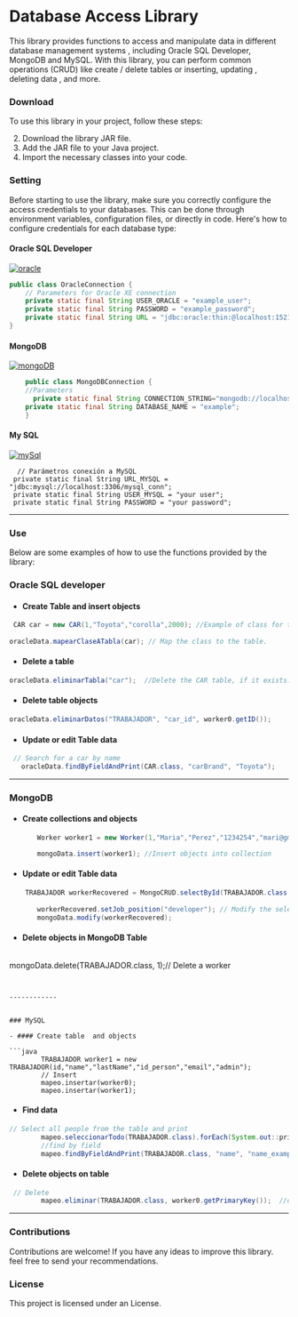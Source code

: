 # Database Access Library
This library provides functions to access and manipulate data in different database management systems , including Oracle SQL Developer, MongoDB and MySQL. With this library, you can perform common operations (CRUD) like create / delete tables or inserting, updating , deleting data , and more.

### Download

To use this library in your project, follow these steps:

2. Download the library JAR file.
3. Add the JAR file to your Java project.
4. Import the necessary classes into your code.

### Setting
Before starting to use the library, make sure you correctly configure the access credentials to your databases. This can be done through environment variables, configuration files, or directly in code. Here's how to configure credentials for each database type:

#### Oracle SQL Developer

[![oracle](https://upload.wikimedia.org/wikipedia/commons/5/50/Oracle_logo.svg "oracle")](https://upload.wikimedia.org/wikipedia/commons/5/50/Oracle_logo.svg "oracle")

```java
public class OracleConnection {
    // Parameters for Oracle XE connection
    private static final String USER_ORACLE = "example_user";
    private static final String PASSWORD = "example_password";  
    private static final String URL = "jdbc:oracle:thin:@localhost:1521:XE";
}
```

#### MongoDB
[![mongoDB](https://upload.wikimedia.org/wikipedia/commons/9/93/MongoDB_Logo.svg "mongoDB")](https://upload.wikimedia.org/wikipedia/commons/9/93/MongoDB_Logo.svg "mongoDB")

```java
	public class MongoDBConnection {
	//Parameters
	  private static final String CONNECTION_STRING="mongodb://localhost:27017";
    private static final String DATABASE_NAME = "example"; 
	}
 ```
#### My SQL
[![mySql](https://upload.wikimedia.org/wikipedia/labs/8/8e/Mysql_logo.png "mySql")](https://upload.wikimedia.org/wikipedia/labs/8/8e/Mysql_logo.png "mySql")


     
	  // Parámetros conexión a MySQL
     private static final String URL_MYSQL = "jdbc:mysql://localhost:3306/mysql_conn";
     private static final String USER_MYSQL = "your user";
     private static final String PASSWORD = "your password";


------------


### Use
Below are some examples of how to use the functions provided by the library:


###  Oracle SQL developer

- #### Create Table and insert objects 

```java
 CAR car = new CAR(1,"Toyota","corolla",2000); //Example of class for table.
 
oracleData.mapearClaseATabla(car); // Map the class to the table.

```
- #### Delete a table

```java
oracleData.eliminarTabla("car");  //Delete the CAR table, if it exists.
```
- #### Delete table objects

```java
oracleData.eliminarDatos("TRABAJADOR", "car_id", worker0.getID());
```

- #### Update or edit Table data

```java
 // Search for a car by name
   oracleData.findByFieldAndPrint(CAR.class, "carBrand", "Toyota");
```


------------

### MongoDB

- #### Create collections and objects  

```java	
       Worker worker1 = new Worker(1,"Maria","Perez","1234254","mari@gmail.com","secretary"); //Create Worker class objects (for example)

       mongoData.insert(worker1); //Insert objects into collection

```

- #### Update or edit Table data

```java
	TRABAJADOR workerRecovered = MongoCRUD.selectById(TRABAJADOR.class, worker1.getID()); // Select a worker by ID
	
       workerRecovered.setJob_position("developer"); // Modify the selected worker
       mongoData.modify(workerRecovered);
```

- #### Delete objects in MongoDB Table 

   ```java
mongoData.delete(TRABAJADOR.class, 1);// Delete a worker
```


------------


### MySQL

- #### Create table  and objects 

```java
        TRABAJADOR worker1 = new TRABAJADOR(id,"name","lastName","id_person","email","admin");
        // Insert
        mapeo.insertar(worker0);
        mapeo.insertar(worker1);
```

- #### Find data 

```java
// Select all people from the table and print 
        mapeo.seleccionarTodo(TRABAJADOR.class).forEach(System.out::println);
		//find by field
        mapeo.findByFieldAndPrint(TRABAJADOR.class, "name", "name_example");

```

- #### Delete objects on table
```java
 // Delete 
        mapeo.eliminar(TRABAJADOR.class, worker0.getPrimaryKey());  //delete by id number
```


------------

### Contributions

Contributions are welcome! If you have any ideas to improve this library. feel free to send your recommendations.

### License
This project is licensed under an  License.
